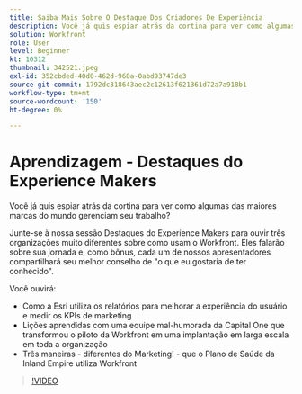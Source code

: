 ```yaml
---
title: Saiba Mais Sobre O Destaque Dos Criadores De Experiência
description: Você já quis espiar atrás da cortina para ver como algumas das maiores marcas do mundo gerenciam seu trabalho?
solution: Workfront
role: User
level: Beginner
kt: 10312
thumbnail: 342521.jpeg
exl-id: 352cbded-40d0-462d-960a-0abd93747de3
source-git-commit: 1792dc318643aec2c12613f621361d72a7a918b1
workflow-type: tm+mt
source-wordcount: '150'
ht-degree: 0%

---
```


# Aprendizagem - Destaques do Experience Makers

Você já quis espiar atrás da cortina para ver como algumas das maiores marcas do mundo gerenciam seu trabalho?

Junte-se à nossa sessão Destaques do Experience Makers para ouvir três organizações muito diferentes sobre como usam o Workfront. Eles falarão sobre sua jornada e, como bônus, cada um de nossos apresentadores compartilhará seu melhor conselho de &quot;o que eu gostaria de ter conhecido&quot;.

Você ouvirá:

* Como a Esri utiliza os relatórios para melhorar a experiência do usuário e medir os KPIs de marketing
* Lições aprendidas com uma equipe mal-humorada da Capital One que transformou o piloto da Workfront em uma implantação em larga escala em toda a organização
* Três maneiras - diferentes do Marketing! - que o Plano de Saúde da Inland Empire utiliza Workfront

>[!VIDEO](https://video.tv.adobe.com/v/342521/?quality=12&learn=on)
